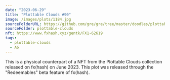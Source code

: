 ```yaml
---
date: "2023-06-29"
title: "Plottable Clouds #90"
image: /images/plots/1184.jpg
sourceFolderURL: https://github.com/gre/gre/tree/master/doodles/plottable-clouds
sourceFolder: plottable-clouds
nft: https://www.fxhash.xyz/gentk/FX1-62619
tags:
  - plottable-clouds
  - A6
---
```


This is a physical counterpart of a NFT from the Plottable Clouds collection released on fx(hash) on June 2023. This plot was released through the "Redeemables" beta feature of fx(hash).